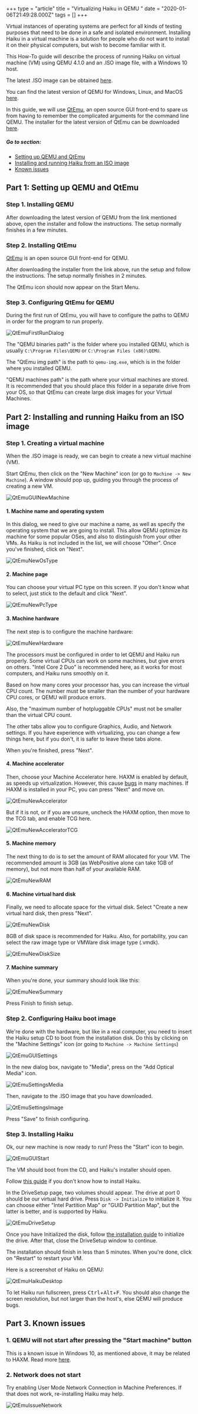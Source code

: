 +++
type = "article"
title = "Virtualizing Haiku in QEMU "
date = "2020-01-06T21:49:28.000Z"
tags = []
+++

Virtual instances of operating systems are perfect for all kinds of testing purposes that need to be done in a safe and isolated environment. Installing Haiku in a virtual machine is a solution for people who do not want to install it on their physical computers, but wish to become familiar with it.

This How-To guide will describe the process of running Haiku on virtual machine (VM) using QEMU 4.1.0 and an .ISO image file, with a Windows 10 host.

The latest .ISO image can be obtained [here](https://www.haiku-os.org/get-haiku/).

You can find the latest version of QEMU for Windows, Linux, and MacOS [here](https://www.qemu.org/download/).

In this guide, we will use [QtEmu](https://gitlab.com/qtemu/gui), an open source GUI front-end to spare us from having to remember the complicated arguments for the command line QEMU. The installer for the latest version of QtEmu can be downloaded [here](https://www.carlavilla.es/qtemu/qtemu_setup_x86_64.exe).

##### Go to section:
*	[Setting up QEMU and QtEmu](#part_setup)
*   [Installing and running Haiku from an ISO image](#part_iso)
*   [Known issues](#part_issues)

## Part 1: Setting up QEMU and QtEmu <a name="part_setup"></a>
### Step 1. Installing QEMU
After downloading the latest version of QEMU from the link mentioned above, open the installer and follow the instructions. The setup normally finishes in a few minutes.
### Step 2. Installing QtEmu
[QtEmu](https://gitlab.com/qtemu/gui) is an open source GUI front-end for QEMU.

After downloading the installer from the link above, run the setup and follow the instructions. The setup normally finishes in 2 minutes.

The QtEmu icon should now appear on the Start Menu.
### Step 3. Configuring QtEmu for QEMU
During the first run of QtEmu, you will have to configure the paths to QEMU in order for the program to run properly.

![QtEmuFirstRunDialog](/files/guides/virtualizing/qemu/01_QtEmu_first_run_dialog.png)

The "QEMU binaries path" is the folder where you installed QEMU, which is usually `C:\Program Files\QEMU` or `C:\Program Files (x86)\QEMU`.

The "QtEmu img path" is the path to `qemu-img.exe`, which is in the folder where you installed QEMU.

"QEMU machines path" is the path where your virtual machines are stored. It is recommended that you should place this folder in a separate drive from your OS, so that QtEmu can create large disk images for your Virtual Machines.

## Part 2: Installing and running Haiku from an ISO image <a name="part_iso"></a>
### Step 1. Creating a virtual machine
When the .ISO image is ready, we can begin to create a new virtual machine (VM).

Start QtEmu, then click on the "New Machine" icon (or go to `Machine -> New Machine`). A window should pop up, guiding you through the process of creating a new VM.

![QtEmuGUINewMachine](/files/guides/virtualizing/qemu/02_QtEmu_GUI_New_Machine.png)

#### 1. Machine name and operating system
In this dialog, we need to give our machine a name, as well as specify the operating system that we are going to install. This allow QEMU optimize its machine for some popular OSes, and also to distinguish from your other VMs. As Haiku is not included in the list, we will choose "Other". Once you've finished, click on "Next".

![QtEmuNewOsType](/files/guides/virtualizing/qemu/03_QtEMU_new_os_type.png)

#### 2. Machine page

You can choose your virtual PC type on this screen. If you don't know what to select, just stick to the default and click "Next".

![QtEmuNewPcType](/files/guides/virtualizing/qemu/04_QtEmu_new_pc_type.png)

#### 3. Machine hardware

The next step is to configure the machine hardware:

![QtEmuNewHardware](/files/guides/virtualizing/qemu/05_QtEmu_new_hardware.png)

The processors must be configured in order to let QEMU and Haiku run properly. Some virtual CPUs can work on some machines, but give errors on others. "Intel Core 2 Duo" is recommended here, as it works for most computers, and Haiku runs smoothly on it.

Based on how many cores your processor has, you can increase the virtual CPU count. The number must be smaller than the number of your hardware CPU cores, or QEMU will produce errors.

Also, the "maximum number of hotpluggable CPUs" must not be smaller than the virtual CPU count.

The other tabs allow you to configure Graphics, Audio, and Network settings. If you have experience with virtualizing, you can change a few things here, but if you don't, it is safer to leave these tabs alone.

When you're finished, press "Next".

#### 4. Machine accelerator

Then, choose your Machine Accelerator here. HAXM is enabled by default, as speeds up virtualization. However, this cause [bugs](https://gitlab.com/qtemu/gui/issues/28#note_244603038) in many machines. If HAXM is installed in your PC, you can press "Next" and move on.

![QtEmuNewAccelerator](/files/guides/virtualizing/qemu/06_QtEmu_new_accelerator.png)

But if it is not, or if you are unsure, uncheck the HAXM option, then move to the TCG tab, and enable TCG here.

![QtEmuNewAcceleratorTCG](/files/guides/virtualizing/qemu/07_QtEmu_new_accelerator_TCG.png)

#### 5. Machine memory
The next thing to do is to set the amount of RAM allocated for your VM. The recommended amount is 3GB (as WebPositive alone can take 1GB of memory), but not more than half of your available RAM.

![QtEmuNewRAM](/files/guides/virtualizing/qemu/08_QtEmu_new_RAM.png)

#### 6. Machine virtual hard disk
Finally, we need to allocate space for the virtual disk. Select "Create a new virtual hard disk, then press "Next".

![QtEmuNewDisk](/files/guides/virtualizing/qemu/09_QtEmu_new_disk.png)

8GB of disk space is recommended for Haiku. Also, for portability, you can select the raw image type or VMWare disk image type (.vmdk).

![QtEmuNewDiskSize](/files/guides/virtualizing/qemu/10_QtEmu_new_disk_size.png)

#### 7. Machine summary
When you're done, your summary should look like this:

![QtEmuNewSummary](/files/guides/virtualizing/qemu/11_QtEmu_new_summary.png)

Press Finish to finish setup.

### Step 2. Configuring Haiku boot image
We're done with the hardware, but like in a real computer, you need to insert the Haiku setup CD to boot from the installation disk. Do this by clicking on the "Machine Settings" icon (or going to `Machine -> Machine Settings`)


![QtEmuGUISettings](/files/guides/virtualizing/qemu/12_QtEmu_GUI_settings.png)

In the new dialog box, navigate to "Media", press on the "Add Optical Media" icon.

![QtEmuSettingsMedia](/files/guides/virtualizing/qemu/13_QtEmu_settings_media.png)

Then, navigate to the .ISO image that you have downloaded.

![QtEmuSettingsImage](/files/guides/virtualizing/qemu/14_QtEmu_settings_image.png)

Press "Save" to finish configuring.

### Step 3. Installing Haiku
Ok, our new machine is now ready to run! Press the "Start" icon to begin.

![QtEmuGUIStart](/files/guides/virtualizing/qemu/15_QtEmu_GUI_start.png)

The VM should boot from the CD, and Haiku's installer should open.

Follow [this guide](https://www.haiku-os.org/get-haiku/installation-guide) if you don't know how to install Haiku.

In the DriveSetup page, two volumes should appear. The drive at port 0 should be our virtual hard drive. Press `Disk -> Initialize` to initialize it. You can choose either "Intel Partition Map" or "GUID Partition Map", but the latter is better, and is supported by Haiku.

![QtEmuDriveSetup](/files/guides/virtualizing/qemu/16_QtEmu_install_drivesetup.png)

Once you have Initialized the disk, follow [the installation guide](https://www.haiku-os.org/get-haiku/installation-guide) to initialize the drive. After that, close the DriveSetup window to continue.

The installation should finish in less than 5 minutes. When you're done, click on "Restart" to restart your VM.

Here is a screenshot of Haiku on QEMU:

![QtEmuHaikuDesktop](/files/guides/virtualizing/qemu/17_QtEmu_Haiku_desktop.png)


To let Haiku run fullscreen, press <kbd>Ctrl</kbd>+<kbd>Alt</kbd>+<kbd>F</kbd>.
You should also change the screen resolution, but not larger than the host's, else QEMU will produce bugs.

## Part 3. Known issues <a name = "part_issues"></a>
### 1. QEMU will not start after pressing the "Start machine" button
This is a known issue in Windows 10, as mentioned above, it may be related to HAXM. Read more [here](https://gitlab.com/qtemu/gui/issues/28).
### 2. Network does not start
Try enabling User Mode Network Connection in Machine Preferences. If that does not work, re-installing Haiku may help.

![QtEmuIssueNetwork](/files/guides/virtualizing/qemu/18_QtEmu_issue_network.png)